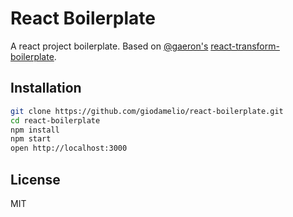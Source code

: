 # React Boilerplate

A react project boilerplate. Based on [@gaeron's](https://github.com/gaearon) [react-transform-boilerplate](https://github.com/gaearon/react-transform-boilerplate).

## Installation

```bash
git clone https://github.com/giodamelio/react-boilerplate.git
cd react-boilerplate
npm install
npm start
open http://localhost:3000
```

## License

MIT
